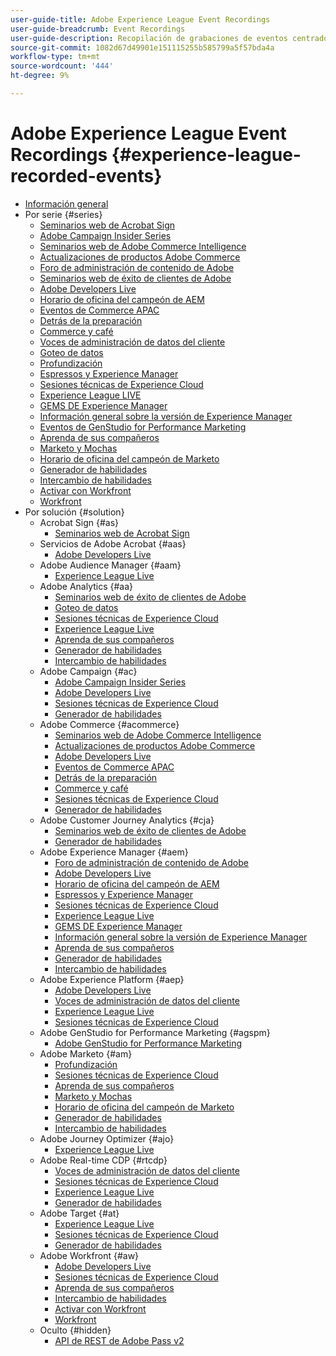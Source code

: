 ```yaml
---
user-guide-title: Adobe Experience League Event Recordings
user-guide-breadcrumb: Event Recordings
user-guide-description: Recopilación de grabaciones de eventos centrados en el uso de productos de Adobe Enterprise
source-git-commit: 1082d67d49901e151115255b585799a5f57bda4a
workflow-type: tm+mt
source-wordcount: '444'
ht-degree: 9%

---
```



# Adobe Experience League Event Recordings {#experience-league-recorded-events}

+ [Información general](overview.md)
+ Por serie {#series}
   + [Seminarios web de Acrobat Sign](https://experienceleague.adobe.com/docs/events/acrobat-sign-webinars/overview.html?lang=es)
   + [Adobe Campaign Insider Series](https://experienceleague.adobe.com/docs/events/adobe-campaign-insider-recordings/overview.html?lang=es)
   + [Seminarios web de Adobe Commerce Intelligence](https://experienceleague.adobe.com/docs/events/mbi-webinars-recordings/overview.html?lang=es)
   + [Actualizaciones de productos Adobe Commerce](https://experienceleague.adobe.com/docs/events/adobe-commerce-product-update-recordings/overview.html?lang=es)
   + [Foro de administración de contenido de Adobe](https://experienceleague.adobe.com/docs/events/adobe-content-management-forum-recordings/overview.html?lang=es)
   + [Seminarios web de éxito de clientes de Adobe](https://experienceleague.adobe.com/docs/events/adobe-customer-success-webinar-recordings/overview.html?lang=es)
   + [Adobe Developers Live](https://experienceleague.adobe.com/docs/events/adobe-developers-live-recordings/overview.html?lang=es)
   + [Horario de oficina del campeón de AEM](https://experienceleague.adobe.com/docs/events/aem-champion-office-hours/overview.html?lang=es)
   + [Eventos de Commerce APAC](https://experienceleague.adobe.com/docs/events/apac-commerce-recordings/overview.html?lang=es)
   + [Detrás de la preparación](https://experienceleague.adobe.com/docs/events/behind-the-brew-recordings/overview.html?lang=es)
   + [Commerce y café](https://experienceleague.adobe.com/docs/events/commerce-and-coffee-recordings/overview.html?lang=es)
   + [Voces de administración de datos del cliente](https://experienceleague.adobe.com/docs/events/customer-data-management-voices-recordings/overview.html?lang=es)
   + [Goteo de datos](https://experienceleague.adobe.com/docs/events/data-drip-recordings/overview.html?lang=es)
   + [Profundización](https://experienceleague.adobe.com/docs/events/deep-dives-recordings/overview.html?lang=es)
   + [Espressos y Experience Manager](https://experienceleague.adobe.com/docs/events/espressos-and-experience-manager-recordings/overview.html?lang=es)
   + [Sesiones técnicas de Experience Cloud](https://experienceleague.adobe.com/docs/events/tech-sessions/overview.html?lang=es)
   + [Experience League LIVE](https://experienceleague.adobe.com/docs/events/experience-league-live-recordings/overview.html?lang=es)
   + [GEMS DE Experience Manager](https://experienceleague.adobe.com/docs/events/experience-manager-gems-recordings/overview.html?lang=es)
   + [Información general sobre la versión de Experience Manager](https://experienceleague.adobe.com/docs/events/aemcs-release-update-recordings/overview.html?lang=es)
   + [Eventos de GenStudio for Performance Marketing](https://experienceleague.adobe.com/docs/events/genstudio-for-performance-marketing-events/overview.html?lang=es)
   + [Aprenda de sus compañeros](https://experienceleague.adobe.com/docs/events/learn-from-your-peers-recordings/overview.html?lang=es)
   + [Marketo y Mochas](https://experienceleague.adobe.com/docs/events/marketo-and-mochas-recordings/overview.html?lang=es)
   + [Horario de oficina del campeón de Marketo](https://experienceleague.adobe.com/docs/events/marketo-champion-office-hours/overview.html?lang=es)
   + [Generador de habilidades](https://experienceleague.adobe.com/docs/events/skill-builder-recordings/overview.html?lang=es)
   + [Intercambio de habilidades](https://experienceleague.adobe.com/docs/events/the-skill-exchange-recordings/overview.html?lang=es)
   + [Activar con Workfront](https://experienceleague.adobe.com/docs/events/wake-up-with-workfront-recordings/overview.html?lang=es)
   + [Workfront](https://experienceleague.adobe.com/docs/events/workfront-recordings/overview.html?lang=es)
+ Por solución {#solution}
   + Acrobat Sign {#as}
      + [Seminarios web de Acrobat Sign](https://experienceleague.adobe.com/docs/events/acrobat-sign-webinars/overview.html?lang=es)
   + Servicios de Adobe Acrobat {#aas}
      + [Adobe Developers Live](https://experienceleague.adobe.com/docs/events/adobe-developers-live-recordings/overview.html?lang=es)
   + Adobe Audience Manager {#aam}
      + [Experience League Live](https://experienceleague.adobe.com/docs/events/experience-league-live-recordings/overview.html?lang=es)
   + Adobe Analytics {#aa}
      + [Seminarios web de éxito de clientes de Adobe](https://experienceleague.adobe.com/docs/events/adobe-customer-success-webinar-recordings/overview.html?lang=es)
      + [Goteo de datos](https://experienceleague.adobe.com/docs/events/data-drip-recordings/overview.html?lang=es)
      + [Sesiones técnicas de Experience Cloud](https://experienceleague.adobe.com/docs/events/tech-sessions/overview.html?lang=es)
      + [Experience League Live](https://experienceleague.adobe.com/docs/events/experience-league-live-recordings/overview.html?lang=es)
      + [Aprenda de sus compañeros](https://experienceleague.adobe.com/docs/events/learn-from-your-peers-recordings/overview.html?lang=es)
      + [Generador de habilidades](https://experienceleague.adobe.com/docs/events/skill-builder-recordings/overview.html?lang=es)
      + [Intercambio de habilidades](https://experienceleague.adobe.com/docs/events/the-skill-exchange-recordings/overview.html?lang=es)
   + Adobe Campaign {#ac}
      + [Adobe Campaign Insider Series](https://experienceleague.adobe.com/docs/events/adobe-campaign-insider-recordings/overview.html?lang=es)
      + [Adobe Developers Live](https://experienceleague.adobe.com/docs/events/adobe-developers-live-recordings/overview.html?lang=es)
      + [Sesiones técnicas de Experience Cloud](https://experienceleague.adobe.com/docs/events/tech-sessions/overview.html?lang=es)
      + [Generador de habilidades](https://experienceleague.adobe.com/docs/events/skill-builder-recordings/overview.html?lang=es)
   + Adobe Commerce {#acommerce}
      + [Seminarios web de Adobe Commerce Intelligence](https://experienceleague.adobe.com/docs/events/mbi-webinars-recordings/overview.html?lang=es)
      + [Actualizaciones de productos Adobe Commerce](https://experienceleague.adobe.com/docs/events/adobe-commerce-product-update-recordings/overview.html?lang=es)
      + [Adobe Developers Live](https://experienceleague.adobe.com/docs/events/adobe-developers-live-recordings/overview.html?lang=es)
      + [Eventos de Commerce APAC](https://experienceleague.adobe.com/docs/events/apac-commerce-recordings/overview.html?lang=es)
      + [Detrás de la preparación](https://experienceleague.adobe.com/docs/events/behind-the-brew-recordings/overview.html?lang=es)
      + [Commerce y café](https://experienceleague.adobe.com/docs/events/commerce-and-coffee-recordings/overview.html?lang=es)
      + [Sesiones técnicas de Experience Cloud](https://experienceleague.adobe.com/docs/events/tech-sessions/overview.html?lang=es)
      + [Generador de habilidades](https://experienceleague.adobe.com/docs/events/skill-builder-recordings/overview.html?lang=es)
   + Adobe Customer Journey Analytics {#cja}
      + [Seminarios web de éxito de clientes de Adobe](https://experienceleague.adobe.com/docs/events/adobe-customer-success-webinar-recordings/overview.html?lang=es)
      + [Generador de habilidades](https://experienceleague.adobe.com/docs/events/skill-builder-recordings/overview.html?lang=es)
   + Adobe Experience Manager {#aem}
      + [Foro de administración de contenido de Adobe](https://experienceleague.adobe.com/docs/events/adobe-content-management-forum-recordings/overview.html?lang=es)
      + [Adobe Developers Live](https://experienceleague.adobe.com/docs/events/adobe-developers-live-recordings/overview.html?lang=es)
      + [Horario de oficina del campeón de AEM](https://experienceleague.adobe.com/docs/events/aem-champion-office-hours/overview.html?lang=es)
      + [Espressos y Experience Manager](https://experienceleague.adobe.com/docs/events/espressos-and-experience-manager-recordings/overview.html?lang=es)
      + [Sesiones técnicas de Experience Cloud](https://experienceleague.adobe.com/docs/events/tech-sessions/overview.html?lang=es)
      + [Experience League Live](https://experienceleague.adobe.com/docs/events/experience-league-live-recordings/overview.html?lang=es)
      + [GEMS DE Experience Manager](https://experienceleague.adobe.com/docs/events/experience-manager-gems-recordings/overview.html?lang=es)
      + [Información general sobre la versión de Experience Manager](https://experienceleague.adobe.com/docs/events/aemcs-release-update-recordings/overview.html?lang=es)
      + [Aprenda de sus compañeros](https://experienceleague.adobe.com/docs/events/learn-from-your-peers-recordings/overview.html?lang=es)
      + [Generador de habilidades](https://experienceleague.adobe.com/docs/events/skill-builder-recordings/overview.html?lang=es)
      + [Intercambio de habilidades](https://experienceleague.adobe.com/docs/events/the-skill-exchange-recordings/overview.html?lang=es)
   + Adobe Experience Platform {#aep}
      + [Adobe Developers Live](https://experienceleague.adobe.com/docs/events/adobe-developers-live-recordings/overview.html?lang=es)
      + [Voces de administración de datos del cliente](https://experienceleague.adobe.com/docs/events/customer-data-management-voices-recordings/overview.html?lang=es)
      + [Experience League Live](https://experienceleague.adobe.com/docs/events/experience-league-live-recordings/overview.html?lang=es)
      + [Sesiones técnicas de Experience Cloud](https://experienceleague.adobe.com/docs/events/tech-sessions/overview.html?lang=es)
   + Adobe GenStudio for Performance Marketing {#agspm}
      + [Adobe GenStudio for Performance Marketing](https://experienceleague.adobe.com/docs/events/genstudio-for-performance-marketing-events/overview.html?lang=es)
   + Adobe Marketo {#am}
      + [Profundización](https://experienceleague.adobe.com/docs/events/deep-dives-recordings/overview.html?lang=es)
      + [Sesiones técnicas de Experience Cloud](https://experienceleague.adobe.com/docs/events/tech-sessions/overview.html?lang=es)
      + [Aprenda de sus compañeros](https://experienceleague.adobe.com/docs/events/learn-from-your-peers-recordings/overview.html?lang=es)
      + [Marketo y Mochas](https://experienceleague.adobe.com/docs/events/marketo-and-mochas-recordings/overview.html?lang=es)
      + [Horario de oficina del campeón de Marketo](https://experienceleague.adobe.com/docs/events/marketo-champion-office-hours/overview.html?lang=es)
      + [Generador de habilidades](https://experienceleague.adobe.com/docs/events/skill-builder-recordings/overview.html?lang=es)
      + [Intercambio de habilidades](https://experienceleague.adobe.com/docs/events/the-skill-exchange-recordings/overview.html?lang=es)
   + Adobe Journey Optimizer {#ajo}
      + [Experience League Live](https://experienceleague.adobe.com/docs/events/experience-league-live-recordings/overview.html?lang=es)
   + Adobe Real-time CDP {#rtcdp}
      + [Voces de administración de datos del cliente](https://experienceleague.adobe.com/docs/events/customer-data-management-voices-recordings/overview.html?lang=es)
      + [Sesiones técnicas de Experience Cloud](https://experienceleague.adobe.com/docs/events/tech-sessions/overview.html?lang=es)
      + [Experience League Live](https://experienceleague.adobe.com/docs/events/experience-league-live-recordings/overview.html?lang=es)
      + [Generador de habilidades](https://experienceleague.adobe.com/docs/events/skill-builder-recordings/overview.html?lang=es)
   + Adobe Target {#at}
      + [Experience League Live](https://experienceleague.adobe.com/docs/events/experience-league-live-recordings/overview.html?lang=es)
      + [Sesiones técnicas de Experience Cloud](https://experienceleague.adobe.com/docs/events/tech-sessions/overview.html?lang=es)
      + [Generador de habilidades](https://experienceleague.adobe.com/docs/events/skill-builder-recordings/overview.html?lang=es)
   + Adobe Workfront {#aw}
      + [Adobe Developers Live](https://experienceleague.adobe.com/docs/events/adobe-developers-live-recordings/overview.html?lang=es)
      + [Sesiones técnicas de Experience Cloud](https://experienceleague.adobe.com/docs/events/tech-sessions/overview.html?lang=es)
      + [Aprenda de sus compañeros](https://experienceleague.adobe.com/docs/events/learn-from-your-peers-recordings/overview.html?lang=es)
      + [Intercambio de habilidades](https://experienceleague.adobe.com/docs/events/the-skill-exchange-recordings/overview.html?lang=es)
      + [Activar con Workfront](https://experienceleague.adobe.com/docs/events/wake-up-with-workfront-recordings/overview.html?lang=es)
      + [Workfront](https://experienceleague.adobe.com/docs/events/workfront-recordings/overview.html?lang=es)
   + Oculto {#hidden}
      + [API de REST de Adobe Pass v2](../single-events/adobe-pass-rest-api-v2.md)